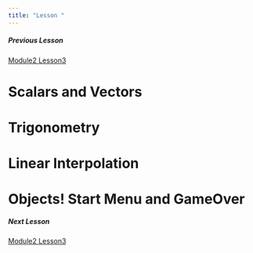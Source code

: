 ```yaml
---
title: "Lesson "
---
```

##### Previous Lesson
[Module2 Lesson3](Module2%20Lesson3.md)


# Scalars and Vectors
# Trigonometry
# Linear Interpolation
# Objects! Start Menu and GameOver


##### Next Lesson
[Module2 Lesson3](Module2%20Lesson7.md)
